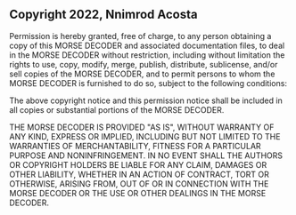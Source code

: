 ## Copyright 2022, Nnimrod Acosta


Permission is hereby granted, free of charge, to any person obtaining a copy of this MORSE DECODER and associated documentation files, to deal in the MORSE DECODER without restriction, including without limitation the rights to use, copy, modify, merge, publish, distribute, sublicense, and/or sell copies of the MORSE DECODER, and to permit persons to whom the MORSE DECODER is furnished to do so, subject to the following conditions:

The above copyright notice and this permission notice shall be included in all copies or substantial portions of the MORSE DECODER.

THE MORSE DECODER IS PROVIDED "AS IS", WITHOUT WARRANTY OF ANY KIND, EXPRESS OR IMPLIED, INCLUDING BUT NOT LIMITED TO THE WARRANTIES OF MERCHANTABILITY, FITNESS FOR A PARTICULAR PURPOSE AND NONINFRINGEMENT. IN NO EVENT SHALL THE AUTHORS OR COPYRIGHT HOLDERS BE LIABLE FOR ANY CLAIM, DAMAGES OR OTHER LIABILITY, WHETHER IN AN ACTION OF CONTRACT, TORT OR OTHERWISE, ARISING FROM, OUT OF OR IN CONNECTION WITH THE MORSE DECODER OR THE USE OR OTHER DEALINGS IN THE MORSE DECODER.
